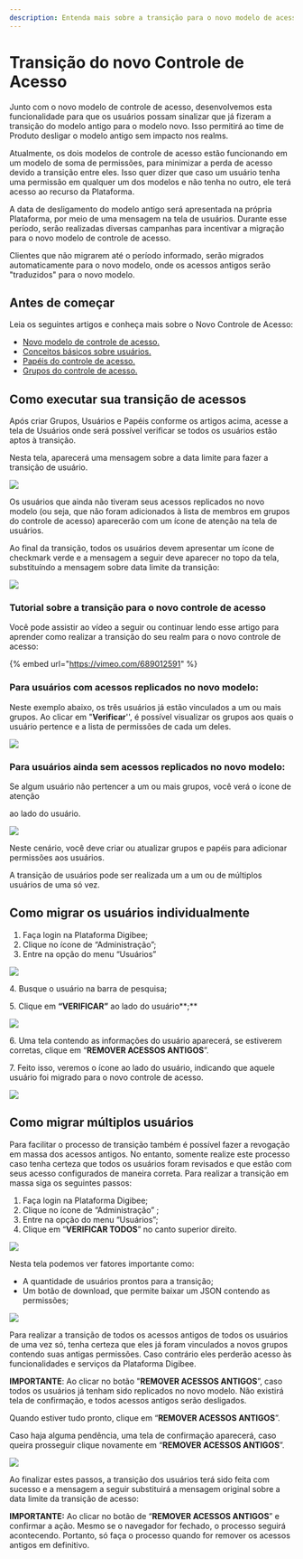 ```yaml
---
description: Entenda mais sobre a transição para o novo modelo de acesso.
---
```


# Transição do novo Controle de Acesso

Junto com o novo modelo de controle de acesso, desenvolvemos esta funcionalidade para que os usuários possam sinalizar que já fizeram a transição do modelo antigo para o modelo novo. Isso permitirá ao time de Produto desligar o modelo antigo sem impacto nos realms.

Atualmente, os dois modelos de controle de acesso estão funcionando em um modelo de soma de permissões, para minimizar a perda de acesso devido a transição entre eles. Isso quer dizer que caso um usuário tenha uma permissão em qualquer um dos modelos e não tenha no outro, ele terá acesso ao recurso da Plataforma.

A data de desligamento do modelo antigo será apresentada na própria Plataforma, por meio de uma mensagem na tela de usuários. Durante esse período, serão realizadas diversas campanhas para incentivar a migração para o novo modelo de controle de acesso.

Clientes que não migrarem até o período informado, serão migrados automaticamente para o novo modelo, onde os acessos antigos serão "traduzidos" para o novo modelo.

## Antes de começar <a href="#h_a4fcde2719" id="h_a4fcde2719"></a>

Leia os seguintes artigos e conheça mais sobre o Novo Controle de Acesso:

* [Novo modelo de controle de acesso.](https://intercom.help/godigibee/pt-BR/articles/5808132-novo-modelo-de-controle-de-acesso)
* [Conceitos básicos sobre usuários.](https://intercom.help/godigibee/pt-BR/articles/5808313-conceitos-basicos-sobre-usuarios)
* [Papéis do controle de acesso.](https://intercom.help/godigibee/pt-BR/articles/5810244-papeis-do-controle-de-acesso)
* [Grupos do controle de acesso.](https://intercom.help/godigibee/pt-BR/articles/5810361-grupos-do-controle-de-acesso)

## Como executar sua transição de acessos <a href="#h_6e3d3c52ae" id="h_6e3d3c52ae"></a>

Após criar Grupos, Usuários e Papéis conforme os artigos acima, acesse a tela de Usuários onde será possível verificar se todos os usuários estão aptos à transição.

Nesta tela, aparecerá uma mensagem sobre a data limite para fazer a transição de usuário.

![](<../../.gitbook/assets/Imagem 1 (7).png>)

Os usuários que ainda não tiveram seus acessos replicados no novo modelo (ou seja, que não foram adicionados à lista de membros em grupos do controle de acesso) aparecerão com um ícone de atenção na tela de usuários.

Ao final da transição, todos os usuários devem apresentar um ícone de checkmark verde e a mensagem a seguir deve aparecer no topo da tela, substituíndo a mensagem sobre data limite da transição:

![](<../../.gitbook/assets/Imagem 2 (4).png>)

### Tutorial sobre a transição para o novo controle de acesso&#x20;

Você pode assistir ao vídeo a seguir ou continuar lendo esse artigo para aprender como realizar a transição do seu realm para o novo controle de acesso:&#x20;

{% embed url="https://vimeo.com/689012591" %}

### Para usuários com acessos replicados no novo modelo: <a href="#h_aae1ee6cbf" id="h_aae1ee6cbf"></a>

Neste exemplo abaixo, os três usuários já estão vinculados a um ou mais grupos. Ao clicar em "**Verificar**'', é possível visualizar os grupos aos quais o usuário pertence e a lista de permissões de cada um deles.

![](<../../.gitbook/assets/Imagem 3 (6).png>)



### Para usuários ainda sem acessos replicados no novo modelo: <a href="#h_8a410827cf" id="h_8a410827cf"></a>

Se algum usuário não pertencer a um ou mais grupos, você verá o ícone de atenção

ao lado do usuário.

![](<../../.gitbook/assets/Imagem 4.png>)

Neste cenário, você deve criar ou atualizar grupos e papéis para adicionar permissões aos usuários.

A transição de usuários pode ser realizada um a um ou de múltiplos usuários de uma só vez.

## Como migrar os usuários individualmente <a href="#h_b245713d19" id="h_b245713d19"></a>

1. Faça login na Plataforma Digibee;
2. Clique no ícone de “Administração”;
3.  Entre na opção do menu “Usuários”



![](<../../.gitbook/assets/image (21).png>)



4\. Busque o usuário na barra de pesquisa;

5\. Clique em **“VERIFICAR”** ao lado do usuário**;**

![](<../../.gitbook/assets/Imagem 6 (5).png>)

6\. Uma tela contendo as informações do usuário aparecerá, se estiverem corretas, clique em “**REMOVER ACESSOS ANTIGOS**”.

7\. Feito isso, veremos o ícone ao lado do usuário, indicando que aquele usuário foi migrado para o novo controle de acesso.

![](<../../.gitbook/assets/Imagem 7 (2).png>)

## Como migrar múltiplos usuários <a href="#h_4a33506010" id="h_4a33506010"></a>

Para facilitar o processo de transição também é possível fazer a revogação em massa dos acessos antigos. No entanto, somente realize este processo caso tenha certeza que todos os usuários foram revisados e que estão com seus acesso configurados de maneira correta. Para realizar a transição em massa siga os seguintes passos:

1. Faça login na Plataforma Digibee;
2. Clique no ícone de “Administração” ;
3. Entre na opção do menu “Usuários”;
4. Clique em “**VERIFICAR TODOS**” no canto superior direito.

![](<../../.gitbook/assets/Imagem 8 (2).png>)

Nesta tela podemos ver fatores importante como:

* A quantidade de usuários prontos para a transição;
* Um botão de download, que permite baixar um JSON contendo as permissões;

![](<../../.gitbook/assets/Imagem 9 (2).png>)



Para realizar a transição de todos os acessos antigos de todos os usuários de uma vez só, tenha certeza que eles já foram vinculados a novos grupos contendo suas antigas permissões. Caso contrário eles perderão acesso às funcionalidades e serviços da Plataforma Digibee.

**IMPORTANTE**: Ao clicar no botão "**REMOVER ACESSOS ANTIGOS**”, caso todos os usuários já tenham sido replicados no novo modelo. Não existirá tela de confirmação, e todos acessos antigos serão desligados.

Quando estiver tudo pronto, clique em “**REMOVER ACESSOS ANTIGOS**”.

Caso haja alguma pendência, uma tela de confirmação aparecerá, caso queira prosseguir clique novamente em “**REMOVER ACESSOS ANTIGOS**”.

![](<../../.gitbook/assets/imagem 10.png>)

Ao finalizar estes passos, a transição dos usuários terá sido feita com sucesso e a mensagem a seguir substituirá a mensagem original sobre a data limite da transição de acesso:

**IMPORTANTE:** Ao clicar no botão de “**REMOVER ACESSOS ANTIGOS**” e confirmar a ação. Mesmo se o navegador for fechado, o processo seguirá acontecendo. Portanto, só faça o processo quando for remover os acessos antigos em definitivo.
